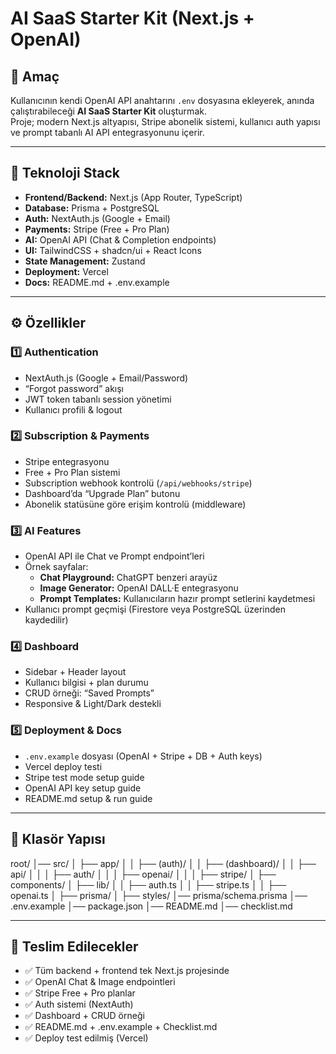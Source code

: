 # AI SaaS Starter Kit (Next.js + OpenAI)

## 🎯 Amaç
Kullanıcının kendi OpenAI API anahtarını `.env` dosyasına ekleyerek, anında çalıştırabileceği **AI SaaS Starter Kit** oluşturmak.  
Proje; modern Next.js altyapısı, Stripe abonelik sistemi, kullanıcı auth yapısı ve prompt tabanlı AI API entegrasyonunu içerir.

---

## 🧠 Teknoloji Stack
- **Frontend/Backend:** Next.js (App Router, TypeScript)
- **Database:** Prisma + PostgreSQL
- **Auth:** NextAuth.js (Google + Email)
- **Payments:** Stripe (Free + Pro Plan)
- **AI:** OpenAI API (Chat & Completion endpoints)
- **UI:** TailwindCSS + shadcn/ui + React Icons
- **State Management:** Zustand
- **Deployment:** Vercel
- **Docs:** README.md + .env.example

---

## ⚙️ Özellikler

### 1️⃣ Authentication
- NextAuth.js (Google + Email/Password)
- “Forgot password” akışı
- JWT token tabanlı session yönetimi
- Kullanıcı profili & logout

### 2️⃣ Subscription & Payments
- Stripe entegrasyonu
- Free + Pro Plan sistemi
- Subscription webhook kontrolü (`/api/webhooks/stripe`)
- Dashboard’da “Upgrade Plan” butonu
- Abonelik statüsüne göre erişim kontrolü (middleware)

### 3️⃣ AI Features
- OpenAI API ile Chat ve Prompt endpoint’leri
- Örnek sayfalar:
  - **Chat Playground:** ChatGPT benzeri arayüz
  - **Image Generator:** OpenAI DALL·E entegrasyonu
  - **Prompt Templates:** Kullanıcıların hazır prompt setlerini kaydetmesi
- Kullanıcı prompt geçmişi (Firestore veya PostgreSQL üzerinden kaydedilir)

### 4️⃣ Dashboard
- Sidebar + Header layout
- Kullanıcı bilgisi + plan durumu
- CRUD örneği: “Saved Prompts”
- Responsive & Light/Dark destekli

### 5️⃣ Deployment & Docs
- `.env.example` dosyası (OpenAI + Stripe + DB + Auth keys)
- Vercel deploy testi
- Stripe test mode setup guide
- OpenAI API key setup guide
- README.md setup & run guide

---

## 📁 Klasör Yapısı
root/
│── src/
│ ├── app/
│ │ ├── (auth)/
│ │ ├── (dashboard)/
│ │ ├── api/
│ │ │ ├── auth/
│ │ │ ├── openai/
│ │ │ ├── stripe/
│ ├── components/
│ ├── lib/
│ │ ├── auth.ts
│ │ ├── stripe.ts
│ │ ├── openai.ts
│ ├── prisma/
│ ├── styles/
│── prisma/schema.prisma
│── .env.example
│── package.json
│── README.md
│── checklist.md


---

## 🧩 Teslim Edilecekler
- ✅ Tüm backend + frontend tek Next.js projesinde
- ✅ OpenAI Chat & Image endpointleri
- ✅ Stripe Free + Pro planlar
- ✅ Auth sistemi (NextAuth)
- ✅ Dashboard + CRUD örneği
- ✅ README.md + .env.example + Checklist.md
- ✅ Deploy test edilmiş (Vercel)
